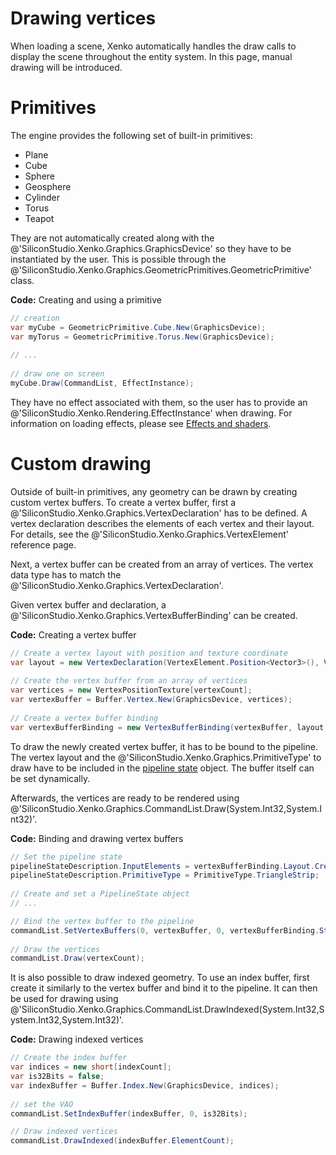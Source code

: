 # Drawing vertices

When loading a scene, Xenko automatically handles the draw calls to display the scene throughout the entity system. In this page, manual drawing will be introduced.

# Primitives

The engine provides the following set of built-in primitives:

- Plane
- Cube
- Sphere
- Geosphere
- Cylinder
- Torus
- Teapot

They are not automatically created along with the @'SiliconStudio.Xenko.Graphics.GraphicsDevice' so they have to be instantiated by the user. This is possible through the @'SiliconStudio.Xenko.Graphics.GeometricPrimitives.GeometricPrimitive' class.

**Code:** Creating and using a primitive

```cs
// creation
var myCube = GeometricPrimitive.Cube.New(GraphicsDevice);
var myTorus = GeometricPrimitive.Torus.New(GraphicsDevice);
 
// ...
 
// draw one on screen
myCube.Draw(CommandList, EffectInstance);
```

They have no effect associated with them, so the user has to provide an @'SiliconStudio.Xenko.Rendering.EffectInstance' when drawing. For information on loading effects, please see [Effects and shaders](../effects-and-shaders/index.md).

# Custom drawing

Outside of built-in primitives, any geometry can be drawn by creating custom vertex buffers. To create a vertex buffer, first a @'SiliconStudio.Xenko.Graphics.VertexDeclaration' has to be defined. A vertex declaration describes the elements of each vertex and their layout.
For details, see the @'SiliconStudio.Xenko.Graphics.VertexElement' reference page.

Next, a vertex buffer can be created from an array of vertices. The vertex data type has to match the @'SiliconStudio.Xenko.Graphics.VertexDeclaration'.

Given vertex buffer and declaration, a @'SiliconStudio.Xenko.Graphics.VertexBufferBinding' can be created. 

**Code:** Creating a vertex buffer

```cs
// Create a vertex layout with position and texture coordinate
var layout = new VertexDeclaration(VertexElement.Position<Vector3>(), VertexElement.TextureCoordinate<Vector2>()) 
 
// Create the vertex buffer from an array of vertices
var vertices = new VertexPositionTexture[vertexCount];
var vertexBuffer = Buffer.Vertex.New(GraphicsDevice, vertices);
 
// Create a vertex buffer binding
var vertexBufferBinding = new VertexBufferBinding(vertexBuffer, layout, vertexCount);
```

To draw the newly created vertex buffer, it has to be bound to the pipeline. The vertex layout and the @'SiliconStudio.Xenko.Graphics.PrimitiveType' to draw have to be included in the [pipeline state](pipeline-state.md) object. The buffer itself can be set dynamically.

Afterwards, the vertices are ready to be rendered using @'SiliconStudio.Xenko.Graphics.CommandList.Draw(System.Int32,System.Int32)'.

**Code:** Binding and drawing vertex buffers

```cs
// Set the pipeline state
pipelineStateDescription.InputElements = vertexBufferBinding.Layout.CreateInputElements();
pipelineStateDescription.PrimitiveType = PrimitiveType.TriangleStrip;
 
// Create and set a PipelineState object
// ...

// Bind the vertex buffer to the pipeline
commandList.SetVertexBuffers(0, vertexBuffer, 0, vertexBufferBinding.Stride);
 
// Draw the vertices
commandList.Draw(vertexCount);
```

It is also possible to draw indexed geometry. To use an index buffer, first create it similarly to the vertex buffer and bind it to the pipeline.
It can then be used for drawing using @'SiliconStudio.Xenko.Graphics.CommandList.DrawIndexed(System.Int32,System.Int32,System.Int32)'.

**Code:** Drawing indexed vertices

```cs
// Create the index buffer
var indices = new short[indexCount];
var is32Bits = false;
var indexBuffer = Buffer.Index.New(GraphicsDevice, indices);
 
// set the VAO
commandList.SetIndexBuffer(indexBuffer, 0, is32Bits);

// Draw indexed vertices
commandList.DrawIndexed(indexBuffer.ElementCount);
```

